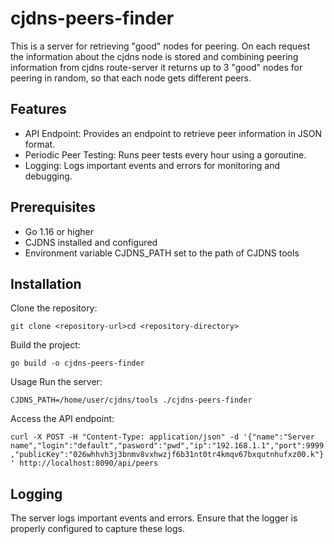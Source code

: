 # cjdns-peers-finder

This is a server for retrieving "good" nodes for peering. 
On each request the information about the cjdns node is stored and combining peering information from cjdns route-server it returns up to 3 "good" nodes for peering in random, so that each node gets different peers.


## Features
* API Endpoint: Provides an endpoint to retrieve peer information in JSON format.
* Periodic Peer Testing: Runs peer tests every hour using a goroutine.
* Logging: Logs important events and errors for monitoring and debugging.
## Prerequisites
* Go 1.16 or higher
* CJDNS installed and configured
* Environment variable CJDNS_PATH set to the path of CJDNS tools

## Installation
Clone the repository:

```git clone <repository-url>cd <repository-directory>```

Build the project:

```go build -o cjdns-peers-finder```

Usage
Run the server:

```CJDNS_PATH=/home/user/cjdns/tools ./cjdns-peers-finder```

Access the API endpoint:

```curl -X POST -H "Content-Type: application/json" -d '{"name":"Server name","login":"default","pasword":"pwd","ip":"192.168.1.1","port":9999,"publicKey":"026whhvh3j3bnmv8vxhwzjf6b31nt0tr4kmqv67bxqutnhufxz00.k"}' http://localhost:8090/api/peers```


## Logging
The server logs important events and errors. Ensure that the logger is properly configured to capture these logs.